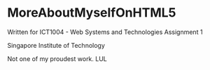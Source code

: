 # MoreAboutMyselfOnHTML5

Written for ICT1004 - Web Systems and Technologies
Assignment 1

Singapore Institute of Technology

Not one of my proudest work.
LUL
